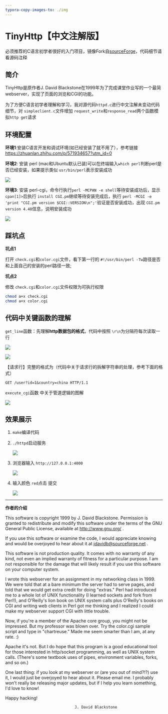 ```yaml
---
typora-copy-images-to: ./img
---
```


# TinyHttp【中文注解版】

必须推荐的C语言初学者很好的入门项目，镜像Fork自[sourceForge](https://sourceforge.net/projects/tiny-httpd/)，代码细节请看源码注释

## 简介

TinyHttp是原作者J. David Blackstone在1999年为了完成课堂作业写的一个最简webserver，实现了页面的浏览和CGI的功能。

为了方便C语言初学者理解和学习，我对源代码`httpd.c`进行中文注解未变动代码细节，对 `simpleclient.c`文件增加 `request_write`和`response_read`两个函数模拟`http get`请求

## 环境配置

**环境1**:安装C语言开发和调试环境(如已经安装了就不用了），参考链接 https://zhuanlan.zhihu.com/p/571934657?utm_id=0

**环境2**: 安装 perl (mac和Ubuntu默认已装)可以在终端输入`which perl`判断perl是否已经安装，如果提示类似 `usr/bin/perl`表示安装成功

![](./img/image-20231128174241416.png)

**环境3**: 安装 perl-cgi，命令行执行`perl -MCPAN -e shell`等待安装成功后，显示`cpan[1]>`后执行 `install CGI.pm`继续等待安装完成后，执行 `perl -MCGI -e 'print "CGI.pm version $CGI::VERSION\n";'`验证是否安装成功，出现 `CGI.pm version 4.48`信息，说明安装成功

![](./img/image-20231128174840816.png)

## 踩坑点

**坑点1**

打开 `check.cgi`和`color.cgi`文件，看下第一行的 `#!/usr/bin/perl -Tw`路径是否和上面自己的安装的perl路径一致;

**坑点2**

修改 `check.cgi`和`color.cgi`文件权限为可执行权限

```sh
chmod a+x check.cgi
chmod a+x color.cgi
```



## 代码中关键函数的理解

`get_line`函数：先理解**http数据包的格式**，代码中按照 `\r\n`为分隔符每次读取一行

![](./img/image-20231128183320515.png)

![](./img/image-20231128183648059.png)

【请求行】完整的格式为（代码中关于请求行的拆解字符串的处理，参考下面的格式）

`GET /user?id=1&country=china HTTP/1.1`



`execute_cgi`函数 中关于管道逻辑的图解

![](./img/image-20231128194955744.png)





## 效果展示

1. `make`编译代码

2. `./httpd`启动服务

   ![](./img/image-20231128180132441.png)

3. 浏览器输入 `http://127.0.0.1:4000`

   ![](./img/image-20231128180224481.png)

4. 输入颜色 `red`点击 提交

   ![](./img/image-20231128180347621.png)

---

**作者的介绍**

  This software is copyright 1999 by J. David Blackstone.  Permission
is granted to redistribute and modify this software under the terms of
the GNU General Public License, available at http://www.gnu.org/ .

  If you use this software or examine the code, I would appreciate
knowing and would be overjoyed to hear about it at
jdavidb@sourceforge.net .

  This software is not production quality.  It comes with no warranty
of any kind, not even an implied warranty of fitness for a particular
purpose.  I am not responsible for the damage that will likely result
if you use this software on your computer system.

  I wrote this webserver for an assignment in my networking class in
1999.  We were told that at a bare minimum the server had to serve
pages, and told that we would get extra credit for doing "extras."
Perl had introduced me to a whole lot of UNIX functionality (I learned
sockets and fork from Perl!), and O'Reilly's lion book on UNIX system
calls plus O'Reilly's books on CGI and writing web clients in Perl got
me thinking and I realized I could make my webserver support CGI with
little trouble.

  Now, if you're a member of the Apache core group, you might not be
impressed.  But my professor was blown over.  Try the color.cgi sample
script and type in "chartreuse."  Made me seem smarter than I am, at
any rate. :)

  Apache it's not.  But I do hope that this program is a good
educational tool for those interested in http/socket programming, as
well as UNIX system calls.  (There's some textbook uses of pipes,
environment variables, forks, and so on.)

  One last thing: if you look at my webserver or (are you out of
mind?!?) use it, I would just be overjoyed to hear about it.  Please
email me.  I probably won't really be releasing major updates, but if
I help you learn something, I'd love to know!

  Happy hacking!

                                   J. David Blackstone


